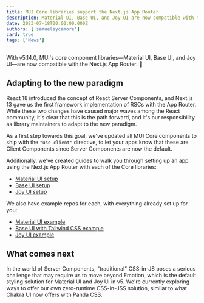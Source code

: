 ```yaml
---
title: MUI Core libraries support the Next.js App Router
description: Material UI, Base UI, and Joy UI are now compatible with the App Router as Client Components. Get started using the latest Next.js features with MUI!
date: 2023-07-18T00:00:00.000Z
authors: ['samuelsycamore']
card: true
tags: ['News']
---
```


With v5.14.0, MUI's core component libraries—Material UI, Base UI, and Joy UI—are now compatible with the Next.js App Router. 🚀

## Adapting to the new paradigm

React 18 introduced the concept of React Server Components, and Next.js 13 gave us the first framework implementation of RSCs with the App Router.
While these two changes have caused major waves among the React community, it's clear that this is the path forward, and it's our responsibility as library maintainers to adapt to the new paradigm.

As a first step towards this goal, we've updated all MUI Core components to ship with the `"use client"` directive, to let your apps know that these are Client Components since Server Components are now the default.

Additionally, we've created guides to walk you through setting up an app using the Next.js App Router with each of the Core libraries:

- [Material UI setup](#)
- [Base UI setup](#)
- [Joy UI setup](#)

We also have example repos for each, with everything already set up for you:

- [Material UI example](#)
- [Base UI with Tailwind CSS example](#)
- [Joy UI example](#)

## What comes next

In the world of Server Components, "traditional" CSS-in-JS poses a serious challenge that may require us to move beyond Emotion, which is the default styling solution for Material UI and Joy UI in v5.
We're currently exploring ways to offer our own zero-runtime CSS-in-JSS solution, similar to what Chakra UI now offers with Panda CSS.
